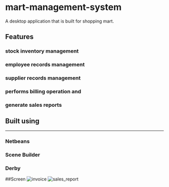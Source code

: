 # mart-management-system

A desktop application that is built for shopping mart.

## Features
### stock inventory management 
### employee records management 
### supplier records management
### performs billing operation and 
### generate sales reports 

## Built using
__________________

### Netbeans
### Scene Builder
### Derby


##Screen
![invoice](https://user-images.githubusercontent.com/31150186/163740727-d11dd2e2-3d8e-4cb0-b671-9927af732863.jpg)
![sales_report](https://user-images.githubusercontent.com/31150186/163740734-e0326c50-909c-42d6-ae09-e8661ed84747.jpg)

